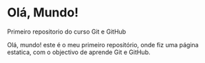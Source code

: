 # Olá, Mundo!

 Primeiro repositorio  do  curso Git e GitHub

Olá, mundo! este é o meu primeiro repositório, onde fiz uma página estatica, com o objectivo de aprende Git e GitHub.
 
